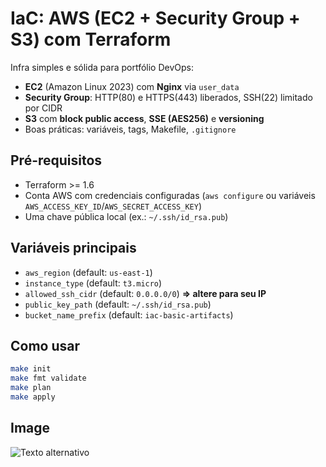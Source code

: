 # IaC: AWS (EC2 + Security Group + S3) com Terraform

Infra simples e sólida para portfólio DevOps:
- **EC2** (Amazon Linux 2023) com **Nginx** via `user_data`
- **Security Group**: HTTP(80) e HTTPS(443) liberados, SSH(22) limitado por CIDR
- **S3** com **block public access**, **SSE (AES256)** e **versioning**
- Boas práticas: variáveis, tags, Makefile, `.gitignore`

## Pré-requisitos
- Terraform >= 1.6
- Conta AWS com credenciais configuradas (`aws configure` ou variáveis `AWS_ACCESS_KEY_ID`/`AWS_SECRET_ACCESS_KEY`)
- Uma chave pública local (ex.: `~/.ssh/id_rsa.pub`)

## Variáveis principais
- `aws_region` (default: `us-east-1`)
- `instance_type` (default: `t3.micro`)
- `allowed_ssh_cidr` (default: `0.0.0.0/0`) **=> altere para seu IP**
- `public_key_path` (default: `~/.ssh/id_rsa.pub`)
- `bucket_name_prefix` (default: `iac-basic-artifacts`)

## Como usar
```bash
make init
make fmt validate
make plan
make apply
```

## Image

![Texto alternativo](https://imgur.com/a/bJiLVVV)